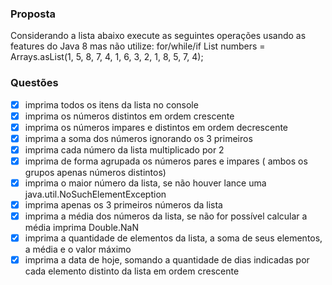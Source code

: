 ### Proposta

Considerando a lista abaixo execute as seguintes operações usando as features do Java 8 mas não utilize: for/while/if
List<Integer> numbers = Arrays.asList(1, 5, 8, 7, 4, 1, 6, 3, 2, 1, 8, 5, 7, 4);

### Questões

- [x] imprima todos os itens da lista no console
- [x] imprima os números distintos em ordem crescente
- [x] imprima os números impares  e distintos em ordem decrescente
- [x] imprima a soma dos números ignorando os 3 primeiros
- [x] imprima cada número da lista multiplicado por 2
- [x] imprima de forma agrupada os números pares e impares ( ambos os grupos apenas números distintos)
- [x] imprima o maior número da lista, se não houver lance uma java.util.NoSuchElementException
- [x] imprima apenas os 3 primeiros números da lista
- [x] imprima a média dos números da lista, se não for possível calcular a média imprima Double.NaN
- [x] imprima a quantidade de elementos da lista, a soma de seus elementos, a média e o valor máximo
- [x] imprima a data de hoje, somando a quantidade de dias indicadas por cada elemento distinto da lista em ordem crescente
